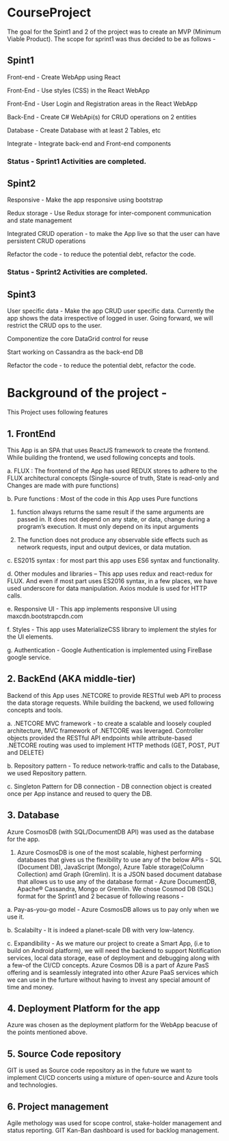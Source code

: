 # CourseProject

The goal for the Spint1 and 2 of the project was to create an MVP (Minimum Viable Product). The scope for sprint1 was thus decided to be as follows - 

## Spint1
Front-end - Create WebApp using React

Front-End - Use styles (CSS) in the React WebApp      

Front-End - User Login and Registration areas in the React WebApp

Back-End - Create C# WebApi(s) for CRUD operations on 2 entities 

Database -  Create Database with at least 2 Tables, etc 

Integrate - Integrate back-end and Front-end components 

###   Status - Sprint1 Activities are completed.

## Spint2

Responsive - Make the app responsive using bootstrap

Redux storage - Use Redux storage for inter-component communication and state management

Integrated CRUD operation - to make the App live so that the user can have persistent CRUD operations

Refactor the code - to reduce the potential debt, refactor the code.

###   Status - Sprint2 Activities are completed.

## Spint3

User specific data - Make the app CRUD user specific data. Currently the app shows the data irrespective of logged in user. Going forward, we will restrict the CRUD ops to the user. 

Componentize the core DataGrid control for reuse

Start working on Cassandra as the back-end DB

Refactor the code - to reduce the potential debt, refactor the code.

#  Background of the project - 

This Project uses following features
##     1.	FrontEnd 
This App is an SPA that uses ReactJS framework to create the frontend. While building the frontend, we used following concepts and tools.

a.    FLUX : The frontend of the App has used REDUX stores to adhere to the FLUX architectural concepts (Single-source of truth, State is read-only and Changes are made with pure functions)

b.    Pure functions : Most of the code in this App uses Pure functions 

   1. function always returns the same result if the same arguments are passed in. It does not depend on any state, or data, change during a program’s execution. It must only depend on its input arguments 
    
   2. The function does not produce any observable side effects such as network requests, input and output devices, or data mutation.
    
c.    ES2015 syntax : for most part this app uses ES6 syntax and functionality.

d.    Other modules and libraries – This app uses redux and react-redux for FLUX.  And even if most part uses ES2016 syntax, in a few places, we have used underscore for data manipulation. Axios module is used for HTTP calls.

e.    Responsive UI - This app implements responsive UI using maxcdn.bootstrapcdn.com

f.    Styles - This app uses MaterializeCSS library to implement the styles for the UI elements.

g.    Authentication - Google Authentication is implemented using FireBase google service.
      
##     2.    BackEnd (AKA middle-tier)
Backend of this App uses .NETCORE to provide RESTful web API to process the data storage requests. While building the backend, we used following concepts and tools.

a.  .NETCORE MVC framework - to create a scalable and loosely coupled architecture, MVC framework of .NETCORE was leveraged. Controller objects provided the RESTful API endpoints while attribute-based .NETCORE routing was used to implement HTTP methods (GET, POST, PUT and DELETE)
      
b.  Repository pattern - To reduce network-traffic and calls to the Database, we used Repository pattern.
      
c.  Singleton Pattern for DB connection - DB connection object is created once per App instance and  reused to query the DB. 
      
 ##    3.    Database
 Azure CosmosDB (with SQL/DocumentDB API) was used as the database for the app.
    
 1. Azure CosmosDB is one of the most scalable, highest performing databases that gives us the flexibility to use any of the below APIs - SQL (Document DB), JavaScript (Mongo), Azure Table storage(Column Collection) amd Graph (Gremlin). It is a JSON based document database that allows us to use any of the database format  - Azure DocumentDB, Apache® Cassandra, Mongo or Gremlin. We chose Cosmod DB (SQL) format for the Sprint1 and 2 becasue of following reasons - 
 
a.    Pay-as-you-go model - Azure CosmosDB allows us to pay only when we use it.

b.    Scalabilty - It is indeed a planet-scale DB with very low-latency.

c.    Expandibility - As we mature our project to create a Smart App, (i.e to build on Android platform), we will need the backend to 
support Notification services, local data storage, ease of deployment and debugging along with a few-of the CI/CD concepts. Azure Cosmos DB is a part of Azure PasS offering and is seamlessly integrated into other Azure PaaS services which we can use in the furture without having to invest any special amount of time and money.


##     4.    Deployment Platform for the app 

Azure was chosen as the deployment platform for the WebApp beacuse of the points mentioned above.

##     5.    Source Code repository

GIT is used as Source code repository as in the future we want to implement CI/CD concerts using a mixture of open-source and Azure tools and technologies.

##     6.    Project management 

Agile methology was used for scope control, stake-holder management and status reporting. GIT Kan-Ban dashboard is used for backlog management.


